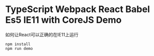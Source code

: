 TypeScript Webpack React Babel Es5 IE11 with CoreJS Demo
===========================================================

如何让React可以正确的在IE11上运行

```
npm install
npm run demo
```
